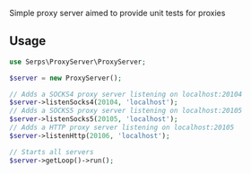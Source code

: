 Simple proxy server aimed to provide unit tests for proxies


Usage
-----


```php
use Serps\ProxyServer\ProxyServer;

$server = new ProxyServer();

// Adds a SOCKS4 proxy server listening on localhost:20104
$server->listenSocks4(20104, 'localhost');
// Adds a SOCKS5 proxy server listening on localhost:20105
$server->listenSocks5(20105, 'localhost');
// Adds a HTTP proxy server listening on localhost:20105
$server->listenHttp(20106, 'localhost');

// Starts all servers
$server->getLoop()->run();
```
